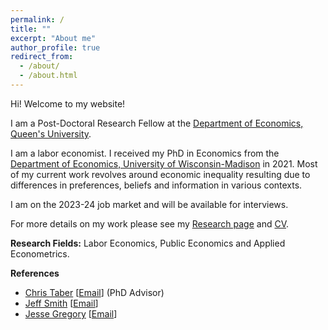 ```yaml
---
permalink: /
title: ""
excerpt: "About me"
author_profile: true
redirect_from: 
  - /about/
  - /about.html
---
```


Hi! Welcome to my website!

I am a  Post-Doctoral Research Fellow at the [Department of Economics, Queen's University](https://www.econ.queensu.ca/). 

I am a labor economist. I received my PhD in Economics from the [Department of Economics, University of Wisconsin-Madison](https://econ.wisc.edu/) in 2021. Most of my current work revolves around economic inequality resulting due to differences in preferences, beliefs and information in various contexts. 

I am on the 2023-24 job market and will be available for interviews.

For more details on my work please see my [Research page](https://moshialam.github.io/research/) and [CV](/papers/Alam_MdMoshiUl_CV.pdf).

**Research Fields:**
  Labor Economics, Public Economics and Applied Econometrics.

**References**
  - [Chris Taber](https://www.ssc.wisc.edu/~ctaber/) [[Email](mailto:ctaber@ssc.wisc.edu)] (PhD Advisor)
  - [Jeff Smith](https://sites.google.com/site/econjeffsmith/home) [[Email](mailto:econjeff@ssc.wisc.edu)]
  - [Jesse Gregory](https://www.ssc.wisc.edu/~jmgregory/) [[Email](mailto:jmgregory@ssc.wisc.edu)]

